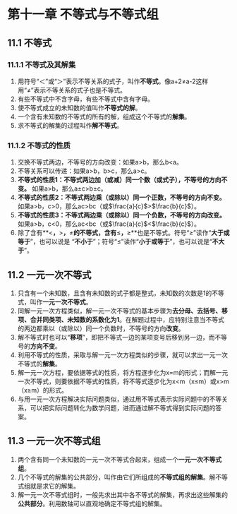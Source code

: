 # 第十一章 不等式与不等式组

## 11.1 不等式 

### 11.1.1 不等式及其解集

1. 用符号“＜”或“＞”表示不等关系的式子，叫作**不等式**。像a+2≠a-2这样用“≠”表示不等关系的式子也是不等式。
2. 有些不等式中不含字母，有些不等式中含有字母。
3. 使不等式成立的未知数的值叫作**不等式的解**。
4. 一个含有未知数的不等式的所有的解，组成这个不等式的**解集**。
5. 求不等式的解集的过程叫作**解不等式**。

### 11.1.2 不等式的性质

1. 交换不等式两边，不等号的方向改变：如果a>b，那么b<a。
2. 不等关系可以传递：如果a>b，b>c，那么a>c。
3. **不等式的性质1：不等式两边加（或减）同一个数（或式子），不等号的方向不变。**
   如果a>b，那么a±c>b±c。
4. **不等式的性质2：不等式两边乘（或除以）同一个正数，不等号的方向不变。**
   如果a>b，c>0，那么ac>bc（或$\frac{a}{c}$>$\frac{b}{c}$）。
5. **不等式的性质3：不等式两边乘（或除以）同一个负数，不等号的方向改变。**
   如果a>b，c<0，那么ac<bc（或$\frac{a}{c}$<$\frac{b}{c}$）。
6. 除了含有**<**，**>**，**≠**的不等式，含有**≤**，**≥**也是不等式。符号“≥”读作“**大于或等于**”，也可以说是 “**不小于**”；符号“≤”读作“**小于或等于**”，也可以说是“**不大于**”。

## 11.2 一元一次不等式 

1. 只含有一个未知数，且含有未知数的式子都是整式，未知数的次数是1的不等式，叫作**一元一次不等式**。
2. 同解一元一次方程类似，解一元一次不等式的基本步骤为**去分母、去括号、移项、合并同类项、未知数的系数化为1**。在解题过程中，应特别注意当不等式的两边都乘以（或除以）同一个负数时，不等号的方向**改变**。
3. 解不等式时也可以“**移项**”，即把不等式一边的某项变号后移到另一边，而不等号的**方向不变**。
4. 利用不等式的性质，采取与解一元一次方程类似的步骤，就可以求出一元一次不等式的**解集**。
5. 解一元一次方程，要依据等式的性质，将方程逐步化为x=m的形式；而解一元一次不等式，则要依据不等式的性质，将不等式逐步化为x<m（x≤m）或x>m（x≥m）的形式。
6. 与用一元一次方程解决实际问题类似，通过用不等式表示实际问题中的不等关系，可以把实际问题转化为数学问题，进而通过解不等式得到实际问题的答案。

## 11.3 一元一次不等式组

1. 两个含有同一个未知数的一元一次不等式合起来，组成一个**一元一次不等式组**。
2. 几个不等式的解集的公共部分，叫作由它们所组成的**不等式组的解集**。解不等式组就是求它的解集。
3. 解一元一次不等式组时，一般先求出其中各不等式的解集，再求出这些解集的**公共部分**。利用数轴可以直观地确定不等式组的解集。